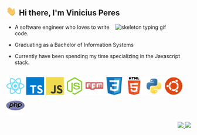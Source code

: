 ## <img width='30' src='waving-hand.gif' />  Hi there, I'm Vinicius Peres

<img  align='right' width='206' src='john-karel.gif' alt='skeleton typing gif' />

  
 - A software engineer who loves to write code.

 - Graduating as a Bachelor of Information Systems

 - Currently have been spending my time specializing in the Javascript stack.

<br>

<div align='left'>
  <img src='https://github.com/devicons/devicon/blob/master/icons/react/react-original.svg' width='50' alt='react logo' />
  <img src='https://github.com/devicons/devicon/blob/master/icons/typescript/typescript-original.svg' width='50' alt='typescript logo' />
  <img src='https://github.com/devicons/devicon/blob/master/icons/javascript/javascript-original.svg' width='50' alt='javascript logo' />
  <img src='https://github.com/devicons/devicon/blob/master/icons/nodejs/nodejs-original.svg' width='50' alt='node.js logo' />
  <img src='https://github.com/devicons/devicon/blob/master/icons/npm/npm-original-wordmark.svg' width='50' alt='npm logo' />
  <img src='https://github.com/devicons/devicon/blob/master/icons/css3/css3-original.svg' width='50' alt='css3 logo' />
  <img src='https://github.com/devicons/devicon/blob/master/icons/html5/html5-original-wordmark.svg' width='50' alt='html logo' />
  <img src='https://github.com/devicons/devicon/blob/master/icons/python/python-original.svg' width='50' alt='python logo' />
  <img src='https://github.com/devicons/devicon/blob/master/icons/ubuntu/ubuntu-plain.svg' width='50' alt='ubuntu logo' />
  <img src='https://github.com/devicons/devicon/blob/master/icons/php/php-original.svg' width='50' alt='php logo' />
</div>

<br>

<div align='right'>
  <a href='https://www.linkedin.com/in/viniciusperesdev'>
    <img width='104' src='https://img.shields.io/badge/-LinkedIn-%230077B5?style=for-the-badge&logo=linkedin&logoColor=white' />
  </a>
  <a href='https://twitter.com/_peresvinicius'>
    <img width='98' src='https://img.shields.io/badge/-Twitter-%230077B5?style=for-the-badge&logo=twitter&logoColor=white' />
  </a>
</div>
